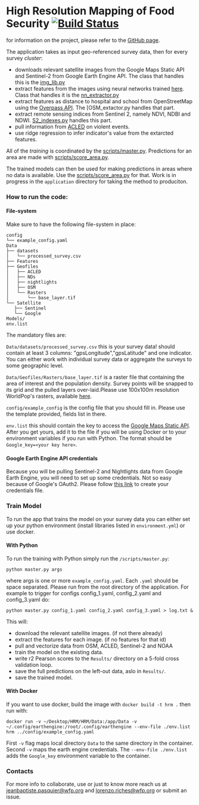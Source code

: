 # High Resolution Mapping of Food Security [![Build Status](https://travis-ci.org/WFP-VAM/HRM.svg?branch=master)](https://travis-ci.org/WFP-VAM/HRM)
for information on the project, please refer to the [GitHub page](https://wfp-vam.github.io/HRM/).

The application takes as input geo-referenced survey data, then for every survey _cluster_:
  - downloads relevant satellite images from the Google Maps Static API and Sentinel-2 from Google Earth Engine API. The class that handles this is the [img_lib.py](https://github.com/WFP-VAM/HRM/blob/master/Src/img_lib.py)
  - extract features from the images using neural networks trained [here](https://github.com/WFP-VAM/HRM_NN_Training). Class that handles it is the [nn_extractor.py](https://github.com/WFP-VAM/HRM/blob/master/Src/nn_extractor.py)
  - extract features as distance to hospital and school from OpenStreetMap using the [Overpass API](http://wiki.osm.org/wiki/Overpass_API). The [OSM_extactor.py[](https://github.com/WFP-VAM/HRM/blob/master/Src/osm.py) handles that part.
  - extract remote sensing indices from Sentinel 2, namely NDVI, NDBI and NDWI. [S2_indexes.py](https://github.com/WFP-VAM/HRM/blob/master/Src/rms_indexes.py) handles this part.
  - pull information from [ACLED](https://www.acleddata.com/) on violent events.
  - use ridge regression to infer indicator's value from the extarcted features. 
  
 All of the _training_ is coordinated by the [scripts/master.py](https://github.com/WFP-VAM/HRM/blob/master/scripts/master.py). 
 Predictions for an area are made with [scripts/score_area.py](https://github.com/WFP-VAM/HRM/blob/master/scripts/score_area.py).
  
The trained models can then be used for making predictions in areas where no data is available. Use the [scripts/score_area.py](https://github.com/WFP-VAM/HRM/blob/master/scripts/score_area.py) for that. Work is in progress in the `application` directory for taking the method to produciton. 
  
### How to run the code:
#### File-system
Make sure to have the following file-system in place:
 ```
config
└── example_config.yaml 
Data
├── datasets
│   └── processed_survey.csv
├── Features
├── Geofiles
│   ├── ACLED
│   ├── NDs
│   ├── nightlights
│   ├── OSM
│   └── Rasters
│       └── base_layer.tif
└── Satellite   
    ├── Sentinel
    └── Google   
Models/
env.list
  ```
 The mandatory files are: 
 
`Data/datasets/processed_survey.csv` this is your survey data! should contain at least 3 columns: "gpsLongitude","gpsLatitude" and one indicator. You can either work with individual survey data or aggregate the surveys to some geographic level. 
  
`Data/Geofiles/Rasters/base_layer.tif` is a raster file that containing the area of interest and the population density. Survey points will be snapped to its grid and the pulled layers over-laid.Please use 100x100m resolution WorldPop's rasters, available [here](https://www.worldpop.org/geodata/listing?id=16). 
 
`config/example_config` is the config file that you should fill in. Please use the template provided, fields list in there. 

`env.list` this should contain the key to access the [Google Maps Static API](https://developers.google.com/maps/documentation/maps-static/intro). 
After you get yours, add it to the file if you will be using Docker or to your environment variables if you run with Python. The format should be `Google_key=<your key here>`. 

#### Google Earth Engine API credentials
Because you will be pulling Sentinel-2 and Nightlights data from Google Earth Engine, you will need to set up some credentials. Not so easy because of Google's OAuth2.
Please follow [this link](https://developers.google.com/earth-engine/python_install_manual) to create your credentials file.
 
### Train Model
To run the app that trains the model on your survey data you can either set up your python environment (install libraries listed in `environment.yml`) or use docker.
#### With Python
To run the training with Python simply run the `/scripts/master.py`:
```
python master.py args 
```
where args is one or more `example_config.yaml`. Each `.yaml` should be space separated. Please run from the root directory of the application. 
For example to trigger for configs config_1.yaml, config_2.yaml and config_3.yaml do:
```
python master.py config_1.yaml config_2.yaml config_3.yaml > log.txt &
```
This will:
* download the relevant satellite images. (if not there already)
* extract the features for each image. (if no features for that id)
* pull and vectorize data from OSM, ACLED, Sentinel-2 and NOAA
* train the model on the existing data.
* write r2 Pearson scores to the `Results/` directory on a 5-fold cross validation loop.
* save the full predictions on the left-out data, aslo in `Results/`.
* save the trained model.

#### With Docker
If you want to use docker, build the image with ``` docker build -t hrm . ``` then run with:
```
docker run -v ~/Desktop/HRM/HRM/Data:/app/Data -v ~/.config/earthengine:/root/.config/earthengine --env-file ./env.list hrm ../config/example_config.yaml
```
First `-v` flag maps local directory `Data` to the same directory in the container. Second `-v` maps the earth engine credentials. 
The `--env-file ./env.list` adds the `Google_key` environment variable to the container.
### Contacts
For more info to collaborate, use or just to know more reach us at jeanbaptiste.pasquier@wfp.org and lorenzo.riches@wfp.org or submit an issue.
